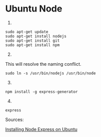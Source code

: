 # Ubuntu Node

1.
```
sudo apt-get update
sudo apt-get install nodejs
sudo apt-get install git
sudo apt-get install npm
```

2.
This will resolve the naming conflict.
```
sudo ln -s /usr/bin/nodejs /usr/bin/node
```

3.
```
npm install -g express-generator
```

4.
```
express
```

Sources:

[Installing Node Express on Ubuntu]

[Installing Node Express on Ubuntu]: http://iws.io/hosting-a-nodejs-express-application-on-amazon-web-services-ec2/